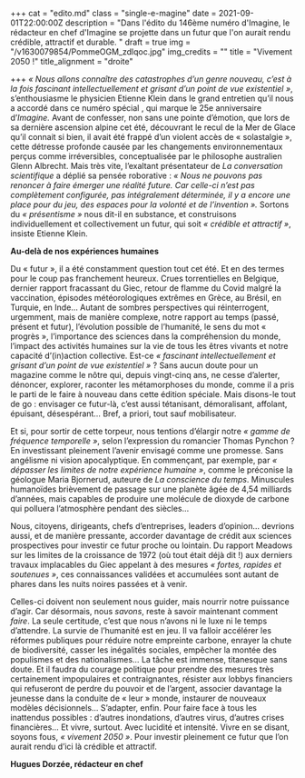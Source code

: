 +++
cat = "edito.md"
class = "single-e-magine"
date = 2021-09-01T22:00:00Z
description = "Dans l'édito du 146ème numéro d'Imagine, le rédacteur en chef d'Imagine se projette dans un futur que l'on aurait rendu crédible, attractif et durable. "
draft = true
img = "/v1630079854/PommeOGM_zdlqoc.jpg"
img_credits = ""
title = "Vivement 2050 !"
title_alignment = "droite"

+++
_« Nous allons connaître des catastrophes d’un genre nouveau, c’est à la fois fascinant intellectuellement et grisant d’un point de vue existentiel »_, s’enthousiasme le physicien Etienne Klein dans le grand entretien qu’il nous a accordé dans ce numéro spécial , qui marque le 25e anniversaire d’_Imagine._ Avant de confesser, non sans une pointe d’émotion, que lors de sa dernière ascension alpine cet été, découvrant le recul de la Mer de Glace qu’il connait si bien, il avait été frappé d’un violent accès de « solastalgie », cette détresse profonde causée par les changements environnementaux perçus comme irréversibles, conceptualisée par le philosophe australien Glenn Albrecht. Mais très vite, l’exaltant présentateur de _La conversation scientifique_ a déplié sa pensée roborative : _« Nous ne pouvons pas renoncer à faire émerger une réalité future. Car celle-ci n’est pas complètement configurée, pas intégralement déterminée, il y a encore une place pour du jeu, des espaces pour la volonté et de l’invention »._ Sortons du _« présentisme »_ nous dit-il en substance, et construisons individuellement et collectivement un futur, qui soit _« crédible et attractif »_, insiste Etienne Klein.

**Au-delà de nos expériences humaines**

Du « futur », il a été constamment question tout cet été. Et en des termes pour le coup pas franchement heureux. Crues torrentielles en Belgique, dernier rapport fracassant du Giec, retour de flamme du Covid malgré la vaccination, épisodes météorologiques extrêmes en Grèce, au Brésil, en Turquie, en Inde… Autant de sombres perspectives qui réinterrogent, urgemment, mais de manière complexe, notre rapport au temps (passé, présent et futur), l’évolution possible de l’humanité, le sens du mot « progrès », l’importance des sciences dans la compréhension du monde, l’impact des activités humaines sur la vie de tous les êtres vivants et notre capacité d’(in)action collective. Est-ce _« fascinant intellectuellement et grisant d’un_ _point de vue existentiel »_ ? Sans aucun doute pour un magazine comme le nôtre qui, depuis vingt-cinq ans, ne cesse d’alerter, dénoncer, explorer, raconter les métamorphoses du monde, comme il a pris le parti de le faire à nouveau dans cette édition spéciale. Mais disons-le tout de go : envisager ce futur-là, c’est aussi tétanisant, démoralisant, affolant, épuisant, désespérant… Bref, a priori, tout sauf mobilisateur.

Et si, pour sortir de cette torpeur, nous tentions d’élargir notre _« gamme de fréquence temporelle »_, selon l’expression du romancier Thomas Pynchon ? En investissant pleinement l’avenir envisagé comme une promesse. Sans angélisme ni vision apocalyptique. En commençant, par exemple, par _« dépasser les limites_ _de notre expérience humaine »_, comme le préconise la géologue Maria Bjornerud, auteure de _La conscience du_ _temps_. Minuscules humanoïdes brièvement de passage sur une planète âgée de 4,54 milliards d’années, mais capables de produire une molécule de dioxyde de carbone qui polluera l’atmosphère pendant des siècles…

Nous, citoyens, dirigeants, chefs d’entreprises, leaders d’opinion… devrions aussi, et de manière pressante, accorder davantage de crédit aux sciences prospectives pour investir ce futur proche ou lointain. Du rapport Meadows sur les limites de la croissance de 1972 (où tout était déjà dit !) aux derniers travaux implacables du Giec appelant à des mesures _« fortes, rapides et soutenues »_, ces connaissances validées et accumulées sont autant de phares dans les nuits noires passées et à venir.

Celles-ci doivent non seulement nous guider, mais nourrir notre puissance d’agir. Car désormais, nous _savons_, reste à savoir maintenant comment _faire_. La seule certitude, c’est que nous n’avons ni le luxe ni le temps d’attendre. La survie de l’humanité est en jeu. Il va falloir accélérer les réformes publiques pour réduire notre empreinte carbone, enrayer la chute de biodiversité, casser les inégalités sociales, empêcher la montée des populismes et des nationalismes… La tâche est immense, titanesque sans doute. Et il faudra du courage politique pour prendre des mesures très certainement impopulaires et contraignantes, résister aux lobbys financiers qui refuseront de perdre du pouvoir et de l’argent, associer davantage la jeunesse dans la conduite de « leur » monde, instaurer de nouveaux modèles décisionnels... S’adapter, enfin. Pour faire face à tous les inattendus possibles : d’autres inondations, d’autres virus, d’autres crises financières… Et vivre, surtout. Avec lucidité et intensité. Vivre en se disant, soyons fous, _« vivement 2050 »_. Pour investir pleinement ce futur que l’on aurait rendu d’ici là crédible et attractif.

**Hugues Dorzée, rédacteur en chef**